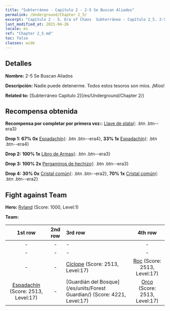 ```yaml
---
title: "Subterráneo - Capítulo 2 - 2-5 Se Buscan Aliados"
permalink: /Underground/Chapter 2_5/
excerpt: "Capítulo 2 - 5. Era of Chaos  Subterráneo - Capítulo 2_5. 2-5 Se Buscan Aliados"
last_modified_at: 2021-04-26
locale: es
ref: "Chapter 2_5.md"
toc: false
classes: wide
---
```


## Detalles

 **Nombre:** 2-5 Se Buscan Aliados

 **Descripción:** Nadie puede detenerme. Todos estos tesoros son míos. ¡Míos!

 **Related to:** [Subterráneo Capítulo 2](/es/Underground/Chapter 2/)

## Recompensa obtenida

 **Recompensa por completar por primera vez::** [Llave de plata](/ItemsES/con_693/){: .btn .btn--era3}

 **Drop 1:** **67% 0x** [Espadachín](/ItemsES/unt_193/){: .btn .btn--era4}, **33% 1x** [Espadachín](/ItemsES/unt_193/){: .btn .btn--era4}

 **Drop 2:** **100% 1x** [Libro de Armas](/ItemsES/mat_18/){: .btn .btn--era3}

 **Drop 3:** **100% 2x** [Pergaminos de hechizo](/ItemsES/con_694/){: .btn .btn--era3}

 **Drop 4:** **30% 0x** [Cristal común](/ItemsES/mat_11/){: .btn .btn--era2}, **70% 1x** [Cristal común](/ItemsES/mat_11/){: .btn .btn--era2}


## Fight against Team
 **Hero:** [Ryland](/es/heroes/Ryland/) (Score: 1000, Level:1)

 **Team:**


  | 1st row | 2nd row | 3rd row | 4th row |
  |:----:|:----:|:----|:----:|
  | - | - | - | - |
  | - | - | - | - |
  | - | - | [Cíclope](/es/units/Cyclops/) (Score: 2513, Level:17)  | [Roc](/es/units/Roc/) (Score: 2513, Level:17)  |
  | [Espadachín](/es/units/Swordsman/) (Score: 2513, Level:17)  | - | [Guardián del Bosque](/es/units/Forest Guardian/) (Score: 4221, Level:17)  | [Orco](/es/units/Orc/) (Score: 2513, Level:17)  |


